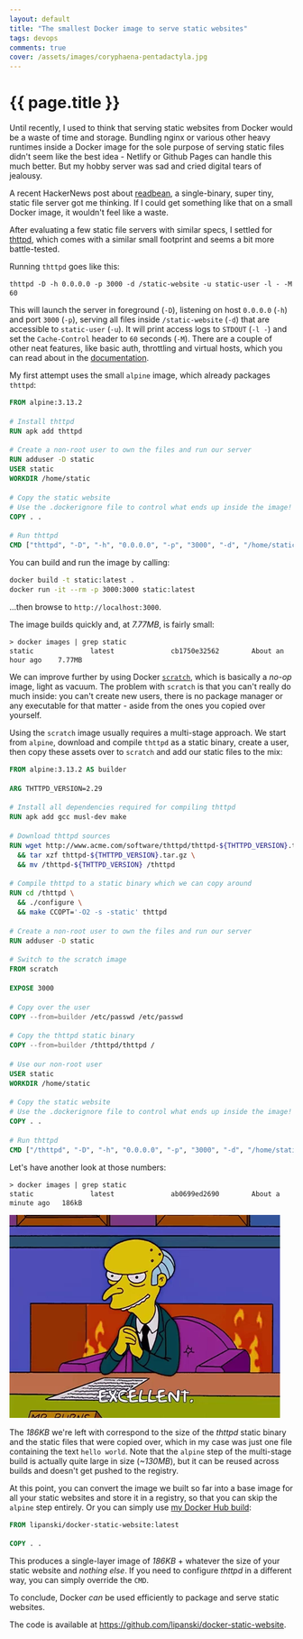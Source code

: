 ```yaml
---
layout: default
title: "The smallest Docker image to serve static websites"
tags: devops
comments: true
cover: /assets/images/coryphaena-pentadactyla.jpg
---
```


# {{ page.title }}

Until recently, I used to think that serving static websites from Docker would be a waste of time and storage. Bundling nginx or various other heavy runtimes inside a Docker image for the sole purpose of serving static files didn't seem like the best idea - Netlify or Github Pages can handle this much better. But my hobby server was sad and cried digital tears of jealousy.

A recent HackerNews post about [readbean](https://justine.lol/redbean/index.html), a single-binary, super tiny, static file server got me thinking. If I could get something like that on a small Docker image, it wouldn't feel like a waste.

After evaluating a few static file servers with similar specs, I settled for [thttpd](https://www.acme.com/software/thttpd/), which comes with a similar small footprint and seems a bit more battle-tested.

Running `thttpd` goes like this:

```
thttpd -D -h 0.0.0.0 -p 3000 -d /static-website -u static-user -l - -M 60
```

This will launch the server in foreground (`-D`), listening on host `0.0.0.0` (`-h`) and port `3000` (`-p`), serving all files inside `/static-website` (`-d`) that are accessible to `static-user` (`-u`). It will print access logs to `STDOUT` (`-l -`) and set the `Cache-Control` header to `60` seconds (`-M`). There are a couple of other neat features, like basic auth, throttling and virtual hosts, which you can read about in the [documentation](https://linux.die.net/man/8/thttpd).

My first attempt uses the small `alpine` image, which already packages `thttpd`:

```dockerfile
FROM alpine:3.13.2

# Install thttpd
RUN apk add thttpd

# Create a non-root user to own the files and run our server
RUN adduser -D static
USER static
WORKDIR /home/static

# Copy the static website
# Use the .dockerignore file to control what ends up inside the image!
COPY . .

# Run thttpd
CMD ["thttpd", "-D", "-h", "0.0.0.0", "-p", "3000", "-d", "/home/static", "-u", "static", "-l", "-", "-M", "60"]
```

You can build and run the image by calling:

```sh
docker build -t static:latest .
docker run -it --rm -p 3000:3000 static:latest
```

...then browse to `http://localhost:3000`.

The image builds quickly and, at *7.77MB*, is fairly small:

```
> docker images | grep static
static              latest              cb1750e32562        About an hour ago    7.77MB
```

We can improve further by using Docker [`scratch`](https://hub.docker.com/_/scratch), which is basically a *no-op* image, light as vacuum. The problem with `scratch` is that you can't really do much inside: you can't create new users, there is no package manager or any executable for that matter - aside from the ones you copied over yourself.

Using the `scratch` image usually requires a multi-stage approach. We start from `alpine`, download and compile `thttpd` as a static binary, create a user, then copy these assets over to `scratch` and add our static files to the mix:

```dockerfile
FROM alpine:3.13.2 AS builder

ARG THTTPD_VERSION=2.29

# Install all dependencies required for compiling thttpd
RUN apk add gcc musl-dev make

# Download thttpd sources
RUN wget http://www.acme.com/software/thttpd/thttpd-${THTTPD_VERSION}.tar.gz \
  && tar xzf thttpd-${THTTPD_VERSION}.tar.gz \
  && mv /thttpd-${THTTPD_VERSION} /thttpd

# Compile thttpd to a static binary which we can copy around
RUN cd /thttpd \
  && ./configure \
  && make CCOPT='-O2 -s -static' thttpd

# Create a non-root user to own the files and run our server
RUN adduser -D static

# Switch to the scratch image
FROM scratch

EXPOSE 3000

# Copy over the user
COPY --from=builder /etc/passwd /etc/passwd

# Copy the thttpd static binary
COPY --from=builder /thttpd/thttpd /

# Use our non-root user
USER static
WORKDIR /home/static

# Copy the static website
# Use the .dockerignore file to control what ends up inside the image!
COPY . .

# Run thttpd
CMD ["/thttpd", "-D", "-h", "0.0.0.0", "-p", "3000", "-d", "/home/static", "-u", "static", "-l", "-", "-M", "60"]
```

Let's have another look at those numbers:

```
> docker images | grep static
static              latest              ab0699ed2690        About a minute ago   186kB
```

![Excellent](/assets/images/excellent.png)

The *186KB* we're left with correspond to the size of the *thttpd* static binary and the static files that were copied over, which in my case was just one file containing the text `hello world`. Note that the `alpine` step of the multi-stage build is actually quite large in size (*~130MB*), but it can be reused across builds and doesn't get pushed to the registry.

At this point, you can convert the image we built so far into a base image for all your static websites and store it in a registry, so that you can skip the `alpine` step entirely. Or you can simply use [my Docker Hub build](https://hub.docker.com/r/lipanski/docker-static-website):

```dockerfile
FROM lipanski/docker-static-website:latest

COPY . .
```

This produces a single-layer image of *186KB* + whatever the size of your static website and *nothing else*. If you need to configure *thttpd* in a different way, you can simply override the `CMD`.

To conclude, Docker *can* be used efficiently to package and serve static websites.

The code is available at <https://github.com/lipanski/docker-static-website>.
